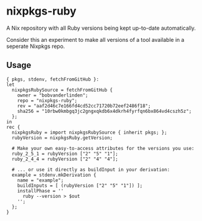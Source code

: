 # nixpkgs-ruby
A Nix repository with all Ruby versions being kept up-to-date automatically.

Consider this an experiment to make all versions of a tool available in a seperate Nixpkgs repo.


## Usage

```
{ pkgs, stdenv, fetchFromGitHub }:
let
  nixpkgsRubySource = fetchFromGitHub {
    owner = "bobvanderlinden";
    repo = "nixpkgs-ruby";
    rev = "aaf2d46c7e166fd4cd52cc71720b72eef2486f18";
    sha256 = "10rbw0kmbgq3jc2gngxqkdb6x4dkrh4fyrfqn6bx864vd4cszh5z";
  };
in
rec {
  nixpkgsRuby = import nixpkgsRubySource { inherit pkgs; };
  rubyVersion = nixpkgsRuby.getVersion;

  # Make your own easy-to-access attributes for the versions you use:
  ruby_2_5_1 = rubyVersion ["2" "5" "1"];
  ruby_2_4_4 = rubyVersion ["2" "4" "4"];

  # ... or use it directly as buildInput in your derivation:
  example = stdenv.mkDerivation {
    name = "example";
    buildInputs = [ (rubyVersion ["2" "5" "1"]) ];
    installPhase = ''
      ruby --version > $out
    '';
  };
}
```
